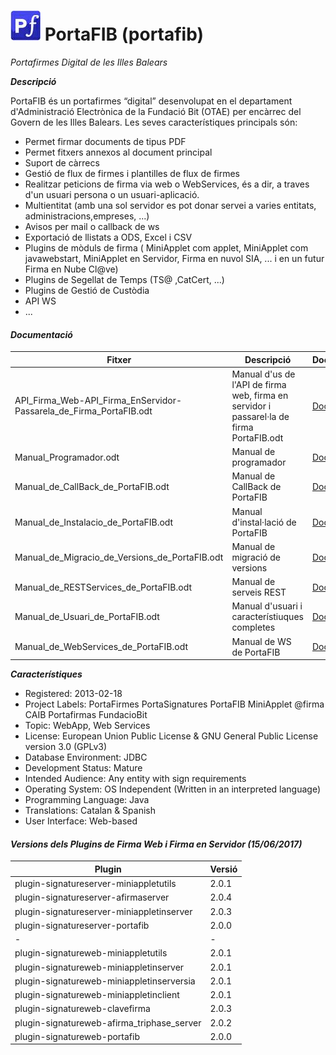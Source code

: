 # ![Logo](https://github.com/GovernIB/maven/raw/binaris/portafib/projectinfo_Attachments/icon.jpg) PortaFIB (portafib)
 *Portafirmes Digital de les Illes Balears*

***Descripció***

PortaFIB és un portafirmes “digital” desenvolupat en el departament d'Administració Electrònica de la Fundació Bit (OTAE) per encàrrec del Govern de les Illes Balears.
Les seves característiques principals són:
* Permet firmar documents de tipus PDF
* Permet fitxers annexos al document principal
* Suport de càrrecs
* Gestió de flux de firmes i plantilles de flux de firmes
* Realitzar peticions de firma via web o WebServices, és a dir, a traves d'un usuari persona o un usuari-aplicació.
* Multientitat (amb una sol servidor es pot donar servei a varies entitats, administracions,empreses, ...)
* Avisos per mail o callback de ws
* Exportació de llistats a ODS, Excel i CSV
* Plugins de mòduls de firma ( MiniApplet com applet, MiniApplet com javawebstart, MiniApplet en Servidor, Firma en nuvol SIA, ... i en un futur Firma en Nube Cl@ve)
* Plugins de Segellat de Temps (TS@ ,CatCert, ...)
* Plugins de Gestió de Custòdia
* API WS
* ...


#### ***Documentació***

Fitxer | Descripció | Documentació
------------ | ------------- | -------------
API_Firma_Web-API_Firma_EnServidor-Passarela_de_Firma_PortaFIB.odt | Manual d'us de l'API de firma web, firma en servidor i passarel·la de firma PortaFIB.odt | [Document](./doc/API_Firma_Web-API_Firma_EnServidor-Passarela_de_Firma_PortaFIB.odt)
Manual_Programador.odt | Manual de programador | [Document](./doc/Manual_Programador.odt)
Manual_de_CallBack_de_PortaFIB.odt | Manual de CallBack de PortaFIB | [Document](./doc/Manual_de_CallBack_de_PortaFIB.odt)
Manual_de_Instalacio_de_PortaFIB.odt | Manual d'instal·lació de PortaFIB | [Document](./doc/Manual_de_Instalacio_de_PortaFIB.odt)
Manual_de_Migracio_de_Versions_de_PortaFIB.odt | Manual de migració de versions | [Document](./doc/Manual_de_Migracio_de_Versions_de_PortaFIB.odt)
Manual_de_RESTServices_de_PortaFIB.odt | Manual de serveis REST | [Document](./doc/Manual_de_RESTServices_de_PortaFIB.odt)
Manual_de_Usuari_de_PortaFIB.odt | Manual d'usuari i característiuques completes | [Document](./doc/Manual_de_Usuari_de_PortaFIB.odt)
Manual_de_WebServices_de_PortaFIB.odt | Manual de WS de PortaFIB | [Document](./doc/Manual_de_WebServices_de_PortaFIB.odt)

***Característiques***

* Registered: 2013-02-18 
* Project Labels: PortaFirmes  PortaSignatures  PortaFIB  MiniApplet @firma  CAIB  Portafirmas  FundacioBit  
* Topic: WebApp, Web Services
* License: European Union Public License & GNU General Public License version 3.0 (GPLv3)
* Database Environment:  JDBC
* Development Status: Mature
* Intended Audience:  Any entity with sign requirements
* Operating System:  OS Independent (Written in an interpreted language)
* Programming Language:  Java
* Translations: Catalan & Spanish
* User Interface: Web-based





#### ***Versions dels Plugins de Firma Web i Firma en Servidor (15/06/2017)***

| Plugin  | Versió |
| ------------- | ------------- |
| plugin-signatureserver-miniappletutils | 2.0.1  |
| plugin-signatureserver-afirmaserver | 2.0.4 |
| plugin-signatureserver-miniappletinserver | 2.0.3 |
| plugin-signatureserver-portafib | 2.0.0 |
| - | - |
| plugin-signatureweb-miniappletutils | 2.0.1 |
| plugin-signatureweb-miniappletinserver | 2.0.1 |
| plugin-signatureweb-miniappletinserversia | 2.0.1 |
| plugin-signatureweb-miniappletinclient | 2.0.1 |
| plugin-signatureweb-clavefirma | 2.0.3 |
| plugin-signatureweb-afirma_triphase_server | 2.0.2 |
| plugin-signatureweb-portafib | 2.0.0 |
